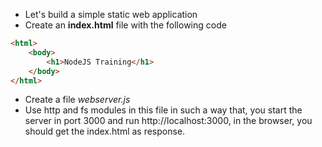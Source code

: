 * Let's build a simple static web application
* Create an __index.html__ file with the following code

``` html
<html>
	<body>
		<h1>NodeJS Training</h1>	
	</body>	
</html>
```
* Create a file _webserver.js_
* Use http and fs modules in this file in such a way that, you start the server in port 3000 and run http://localhost:3000, in the browser, you should get the index.html as response.

